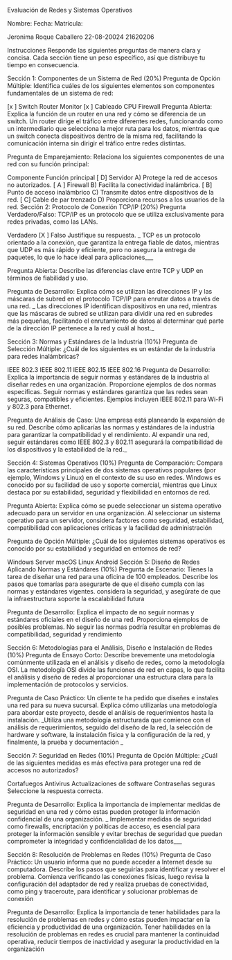 Evaluación de Redes y Sistemas Operativos

Nombre:	                      Fecha:             	Matrícula:

Jeronima Roque Caballero     	22-08-20024	         21620206


Instrucciones
Responde las siguientes preguntas de manera clara y concisa. Cada sección tiene un peso específico, así que distribuye tu tiempo en consecuencia.

Sección 1: Componentes de un Sistema de Red (20%)
Pregunta de Opción Múltiple:
Identifica cuáles de los siguientes elementos son componentes fundamentales de un sistema de red:

[x ] Switch
 Router
 Monitor
[x ] Cableado
 CPU
 Firewall
Pregunta Abierta:
Explica la función de un router en una red y cómo se diferencia de un switch.
Un router dirige el tráfico entre diferentes redes, funcionando como un intermediario que selecciona la mejor ruta para los datos, mientras que un switch conecta dispositivos dentro de la misma red, facilitando la comunicación interna sin dirigir el tráfico entre redes distintas.

Pregunta de Emparejamiento:
Relaciona los siguientes componentes de una red con su función principal:

Componente	Función principal
[ D] Servidor	A) Protege la red de accesos no autorizados.
[ A ] Firewall	B) Facilita la conectividad inalámbrica.
[ B] Punto de acceso inalámbrico	C) Transmite datos entre dispositivos de la red.
[ C] Cable de par trenzado	D) Proporciona recursos a los usuarios de la red.
Sección 2: Protocolo de Conexión TCP/IP (20%)
Pregunta Verdadero/Falso:
TCP/IP es un protocolo que se utiliza exclusivamente para redes privadas, como las LANs.

 Verdadero
[X ] Falso
Justifique su respuesta.
_ TCP es un protocolo orientado a la conexión, que garantiza la entrega fiable de datos, mientras que UDP es más rápido y eficiente, pero no asegura la entrega de paquetes, lo que lo hace ideal para aplicaciones___

Pregunta Abierta:
Describe las diferencias clave entre TCP y UDP en términos de fiabilidad y uso.

Pregunta de Desarrollo:
Explica cómo se utilizan las direcciones IP y las máscaras de subred en el protocolo TCP/IP para enrutar datos a través de una red.
_ Las direcciones IP identifican dispositivos en una red, mientras que las máscaras de subred se utilizan para dividir una red en subredes más pequeñas, facilitando el enrutamiento de datos al determinar qué parte de la dirección IP pertenece a la red y cuál al host._

Sección 3: Normas y Estándares de la Industria (10%)
Pregunta de Selección Múltiple:
¿Cuál de los siguientes es un estándar de la industria para redes inalámbricas?

 IEEE 802.3
 IEEE 802.11
 IEEE 802.15
 IEEE 802.16
Pregunta de Desarrollo:
Explica la importancia de seguir normas y estándares de la industria al diseñar redes en una organización. Proporcione ejemplos de dos normas específicas.
Seguir normas y estándares garantiza que las redes sean seguras, compatibles y eficientes. Ejemplos incluyen IEEE 802.11 para Wi-Fi y 802.3 para Ethernet.

Pregunta de Análisis de Caso:
Una empresa está planeando la expansión de su red. Describe cómo aplicarías las normas y estándares de la industria para garantizar la compatibilidad y el rendimiento.
Al expandir una red, seguir estándares como IEEE 802.3 y 802.11 asegurará la compatibilidad de los dispositivos y la estabilidad de la red._

Sección 4: Sistemas Operativos (10%)
Pregunta de Comparación:
Compara las características principales de dos sistemas operativos populares (por ejemplo, Windows y Linux) en el contexto de su uso en redes.
Windows es conocido por su facilidad de uso y soporte comercial, mientras que Linux destaca por su estabilidad, seguridad y flexibilidad en entornos de red.

Pregunta Abierta:
Explica cómo se puede seleccionar un sistema operativo adecuado para un servidor en una organización.
Al seleccionar un sistema operativo para un servidor, considera factores como seguridad, estabilidad, compatibilidad con aplicaciones críticas y la facilidad de administración

Pregunta de Opción Múltiple:
¿Cuál de los siguientes sistemas operativos es conocido por su estabilidad y seguridad en entornos de red?

 Windows Server
 macOS
 Linux
 Android
Sección 5: Diseño de Redes Aplicando Normas y Estándares (10%)
Pregunta de Escenario:
Tienes la tarea de diseñar una red para una oficina de 100 empleados. Describe los pasos que tomarías para asegurarte de que el diseño cumpla con las normas y estándares vigentes.
considera la seguridad, y asegúrate de que la infraestructura soporte la escalabilidad futura

Pregunta de Desarrollo:
Explica el impacto de no seguir normas y estándares oficiales en el diseño de una red. Proporciona ejemplos de posibles problemas.
No seguir las normas podría resultar en problemas de compatibilidad, seguridad y rendimiento

Sección 6: Metodologías para el Análisis, Diseño e Instalación de Redes (10%)
Pregunta de Ensayo Corto:
Describe brevemente una metodología comúnmente utilizada en el análisis y diseño de redes, como la metodología OSI.
La metodología OSI divide las funciones de red en capas, lo que facilita el análisis y diseño de redes al proporcionar una estructura clara para la implementación de protocolos y servicios.

Pregunta de Caso Práctico:
Un cliente te ha pedido que diseñes e instales una red para su nueva sucursal. Explica cómo utilizarías una metodología para abordar este proyecto, desde el análisis de requerimientos hasta la instalación.
_Utiliza una metodología estructurada que comience con el análisis de requerimientos, seguido del diseño de la red, la selección de hardware y software, la instalación física y la configuración de la red, y finalmente, la prueba y documentación _

Sección 7: Seguridad en Redes (10%)
Pregunta de Opción Múltiple:
¿Cuál de las siguientes medidas es más efectiva para proteger una red de accesos no autorizados?

 Cortafuegos
 Antivirus
 Actualizaciones de software
 Contraseñas seguras
Seleccione la respuesta correcta.

Pregunta de Desarrollo:
Explica la importancia de implementar medidas de seguridad en una red y cómo estas pueden proteger la información confidencial de una organización.
_ Implementar medidas de seguridad como firewalls, encriptación y políticas de acceso, es esencial para proteger la información sensible y evitar brechas de seguridad que puedan comprometer la integridad y confidencialidad de los datos___

Sección 8: Resolución de Problemas en Redes (10%)
Pregunta de Caso Práctico:
Un usuario informa que no puede acceder a Internet desde su computadora. Describe los pasos que seguirías para identificar y resolver el problema.
Comienza verificando las conexiones físicas, luego revisa la configuración del adaptador de red y realiza pruebas de conectividad, como ping y traceroute, para identificar y solucionar problemas de conexión

Pregunta de Desarrollo:
Explica la importancia de tener habilidades para la resolución de problemas en redes y cómo estas pueden impactar en la eficiencia y productividad de una organización.
Tener habilidades en la resolución de problemas en redes es crucial para mantener la continuidad operativa, reducir tiempos de inactividad y asegurar la productividad en la organización
